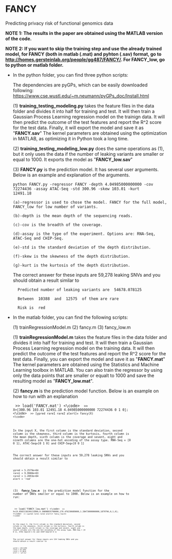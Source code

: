 # FANCY
Predicting privacy risk of functional genomics data

<b>NOTE 1: The results in the paper are obtained using the MATLAB version of the code.
  
NOTE 2: If you want to skip the training step and use the already trained model, for FANCY (both in matlab (.mat) and pyhton (.sav) format, go to http://homes.gersteinlab.org/people/gg487/FANCY/. For FANCY_low, go to python or matlab folder.</b>
  
* In the python folder, you can find three python scripts:
  
  The dependencies are pyGPs, which can be easily downloaded following: https://www.cse.wustl.edu/~m.neumann/pyGPs_doc/Install.html
  
 

  (1) <b>training_testing_modeling.py</b> takes the feature files in the data folder and divides it into half for training and test. It will then train a Gaussian Process Learning regression model on the trainign data. It will then predict the outcome of the test features and report the R^2 score for the test data. Finally, it will export the model and save it as "<b>FANCY.sav</b>" The kernel parameters are obtained using the optimization in MATLAB, as optimizing it in Python took a long time.

  (2) <b>training_testing_modeling_low.py</b> does the same operations as (1), but it only uses the data if the number of leaking variants are smaller or equal to 1000. It exports the model as  "<b>FANCY_low.sav</b>"

  (3) <b>FANCY.py</b> is the prediction model. It has several user arguments. Below is an example and explanation of the arguments.
  
    <code>python FANCY.py -regressor FANCY -depth 4.04985000000000 -cov 72274436 -assay ATAC-Seq -std 300.96 -skew 103.01 -kurt 12491.18</code>
    
      (a)-regressor is used to chose the model. FANCY for the full model, FANCY_low for low number of variants.
      
      (b)-depth is the mean depth of the sequencing reads.
      
      (c)-cov is the breadth of the coverage.
      
      (d)-assay is the type of the experiment. Options are: RNA-Seq, ATAC-Seq and CHIP-Seq.
      
      (e)-std is the standard deviation of the depth distribution.
      
      (f)-skew is the skewness of the depth distribution.
      
      (g)-kurt is the kurtosis of the depth distribution.
     
     The correct answer for these inputs are 59,278 leaking SNVs and you should obtain a result similar to
  
        Predicted number of leaking variants are  54678.078125 
        
        Between  10388  and  12575  of them are rare
        
        Risk is  red 
        
* In the matlab folder, you can find the following scripts:

   (1) trainRegressionModel.m
   (2) fancy.m
   (3) fancy_low.m
   
   (1) <b>trainRegressionModel.m</b> takes the feature files in the data folder and divides it into half for training and test. It will then train a Gaussian Process Learning regression model on the training data. It will then predict the outcome of the test features and report the R^2 score for the test data. Finally, you can export the model and save it as "<b>FANCY.mat</b>" The kernel parameters are obtained using the Statistics and Machine Learning toolbox in MATLAB. You can also train the regressor by using only the data points that are smaller or equalt to 1000 and save the resulting model as "<b>FANCY_low.mat</b>".
   
   (2) <b> fancy.m </b> is the prediction model function. Below is an example on how to run with an explanation
   
   <code> >> load('FANCY.mat') <\code>
   <code> >> X=[300.96 103.01 12491.18 4.04985000000000 72274436 0 1 0]; <\code>
   <code> >> [ypred rare1 rare2 alert]= fancy(X) <\code>
     
     In the input X, the first column is the standard deviation, second column is the skewness, third column is the kurtosis, fourth column is the mean depth, sixth column is the coverage and sevent, eight and nineth columns are the one-hot encoding of the assay type. RNA-Seq = [0 0 1], ATAC-Seq=[0 1 0] and CHIP-Seq=[0 0 1]
     
     The correct answer for these inputs are 59,278 leaking SNVs and you should obtain a result similar to

      ypred = 5.2579e+04
      rare1 = 9.9900e+03
      rare2 = 1.2093e+04
      alert = 'red'
      
   (3) <b> fancy_low.m </b> is the prediction model function for the number of SNVs smaller or equal to 1000. Below is an example on how to run:
   
   <code> >> load('FANCY_low.mat') <\code>
   <code> >> X=[0.0582118199131000,9.30898835798000,170.476230689000,1.28473000000000,1879796,0,1,0]; <\code>
   <code> >> [ypred rare1 rare2 alert]= fancy_low(X) <\code>
     
     In the input X, the first column is the standard deviation, second column is the skewness, third column is the kurtosis, fourth column is the mean depth, sixth column is the coverage and sevent, eight and nineth columns are the one-hot encoding of the assay type. RNA-Seq = [0 0 1], ATAC-Seq=[0 1 0] and CHIP-Seq=[0 0 1]
     
     The correct answer for these inputs are 134 leaking SNVs and you should obtain a result similar to

      ypred = 138.5298
      rare1 = 26.3204
      rare2 = 31.8618
      alert = 'yellow'
  
